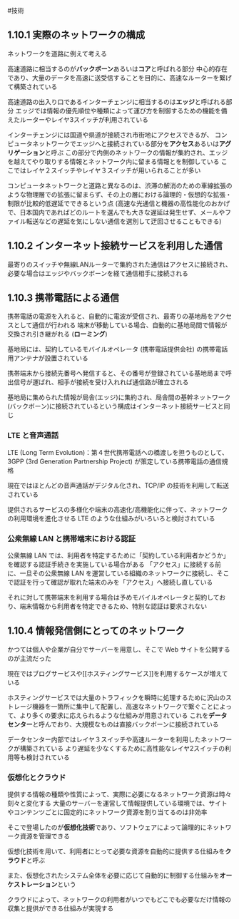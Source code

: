 #技術
## 1.10.1 実際のネットワークの構成
ネットワークを道路に例えて考える

高速道路に相当するのが**バックボーン**あるいは**コア**と呼ばれる部分
中心的存在であり、大量のデータを高速に送受信することを目的に、高速なルーターを繋げて構築されている

高速道路の出入り口であるインターチェンジに相当するのは**エッジ**と呼ばれる部分
エッジでは情報の優先順位や種類によって運び方を制御するための機能を備えたルーターやレイヤ3スイッチが利用されている

インターチェンジには国道や県道が接続され市街地にアクセスできるが、
コンピュータネットワークでエッジへと接続されている部分を**アクセス**あるいは**アグリゲーション**と呼ぶ
この部分で内側のネットワークの情報が集約され、エッジを越えてやり取りする情報とネットワーク内に留まる情報とを制御している
ここではレイヤ２スイッチやレイヤ３スイッチが用いられることが多い

コンピュータネットワークと道路と異なるのは、渋滞の解消のための車線拡張のような物理層での拡張に留まらず、その上の層における論理的・仮想的な拡張・制限が比較的低遅延でできるという点 (高速な光通信と機器の高性能化のおかげで、日本国内であればどのルートを選んでも大きな遅延は発生せず、メールやファイル転送などの遅延を気にしない通信を選別して迂回させることもできる)
## 1.10.2 インターネット接続サービスを利用した通信
最寄りのスイッチや無線LANルーターで集約された通信はアクセスに接続され、必要な場合はエッジやバックボーンを経て通信相手に接続される
## 1.10.3 携帯電話による通信
携帯電話の電源を入れると、自動的に電波が受信され、最寄りの基地局をアクセスとして通信が行われる
端末が移動している場合、自動的に基地局間で情報が交換され引き継がれる (**ローミング**)

基地局には、契約しているモバイルオペレータ (携帯電話提供会社) の携帯電話用アンテナが設置されている

携帯端末から接続先番号へ発信すると、その番号が登録されている基地局まで呼出信号が運ばれ、相手が接続を受け入れれば通信路が確立される

基地局に集められた情報が局舎(エッジ)に集約され、局舎間の基幹ネットワーク(バックボーン)に接続されているという構成はインターネット接続サービスと同じ
### LTE と音声通話
LTE (Long Term Evolution)：第４世代携帯電話への橋渡しを担うものとして、3GPP (3rd Generation Partnership Project) が策定している携帯電話の通信規格

現在ではほとんどの音声通話がデジタル化され、TCP/IP の技術を利用して転送されている

提供されるサービスの多様化や端末の高速化/高機能化に伴って、ネットワークの利用環境を進化させる LTE のような仕組みがいろいろと検討されている
### 公衆無線 LAN と携帯端末における認証
公衆無線 LAN では、利用者を特定するために「契約している利用者かどうか」を確認する認証手続きを実施している場合がある
「アクセス」に接続する前に、一旦その公衆無線 LAN を運営している組織のネットワークに接続し、そこで認証を行って確認が取れた端末のみを「アクセス」へ接続し直している

それに対して携帯端末を利用する場合は予めモバイルオペレータと契約しており、端末情報から利用者を特定できるため、特別な認証は要求されない
## 1.10.4 情報発信側にとってのネットワーク
かつては個人や企業が自分でサーバーを用意し、そこで Web サイトを公開するのが主流だった

現在ではブログサービスや[[ホスティングサービス]]を利用するケースが増えている

ホスティングサービスでは大量のトラフィックを瞬時に処理するために沢山のストレージ機器を一箇所に集中して配置し、高速なネットワークで繋ぐことによって、より多くの要求に応えられるような仕組みが用意されている
これを**データセンター**と呼んでおり、大規模なものは直接バックボーンに接続されている

データセンター内部ではレイヤ３スイッチや高速ルーターを利用したネットワークが構築されている
より遅延を少なくするために高性能なレイヤ2スイッチの利用等も検討されている
### 仮想化とクラウド
提供する情報の種類や性質によって、実際に必要になるネットワーク資源は時々刻々と変化する
大量のサーバーを運営して情報提供している環境では、サイトやコンテンツごとに固定的にネットワーク資源を割り当てるのは非効率

そこで登場したのが**仮想化技術**であり、ソフトウェアによって論理的にネットワーク資源を管理できる

仮想化技術を用いて、利用者にとって必要な資源を自動的に提供する仕組みを**クラウド**と呼ぶ

また、仮想化されたシステム全体を必要に応じて自動的に制御する仕組みを**オーケストレーション**という

クラウドによって、ネットワークの利用者がいつでもどこでも必要なだけ情報の収集と提供ができる仕組みが実現する
